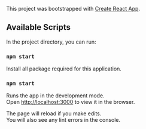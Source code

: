 This project was bootstrapped with [Create React App](https://github.com/facebook/create-react-app).

## Available Scripts

In the project directory, you can run:

### `npm start`
Install all package required for this application.

### `npm start`

Runs the app in the development mode.<br />
Open [http://localhost:3000](http://localhost:3000) to view it in the browser.

The page will reload if you make edits.<br />
You will also see any lint errors in the console.
